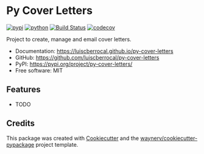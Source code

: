 # Py Cover Letters


[![pypi](https://img.shields.io/pypi/v/py-cover-letters.svg)](https://pypi.org/project/py-cover-letters/)
[![python](https://img.shields.io/pypi/pyversions/py-cover-letters.svg)](https://pypi.org/project/py-cover-letters/)
[![Build Status](https://github.com/luiscberrocal/py-cover-letters/actions/workflows/dev.yml/badge.svg)](https://github.com/luiscberrocal/py-cover-letters/actions/workflows/dev.yml)
[![codecov](https://codecov.io/gh/luiscberrocal/py-cover-letters/branch/main/graphs/badge.svg)](https://codecov.io/github/luiscberrocal/py-cover-letters)



Project to create, manage and email cover letters.


* Documentation: <https://luiscberrocal.github.io/py-cover-letters>
* GitHub: <https://github.com/luiscberrocal/py-cover-letters>
* PyPI: <https://pypi.org/project/py-cover-letters/>
* Free software: MIT


## Features

* TODO

## Credits

This package was created with [Cookiecutter](https://github.com/audreyr/cookiecutter) and the [waynerv/cookiecutter-pypackage](https://github.com/waynerv/cookiecutter-pypackage) project template.

